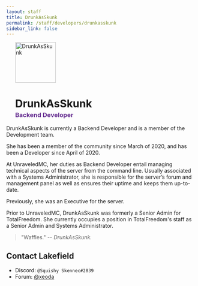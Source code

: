 ```yaml
---
layout: staff
title: DrunkAsSkunk
permalink: /staff/developers/drunkasskunk
sidebar_link: false
---
```


<ul>
<img class="Staff-feature" src="https://crafatar.com/renders/body/eca5074c25da49bd8a8529ce598ccdf4?&amp;overlay" alt="DrunkAsSkunk" width="108">

<h1>DrunkAsSkunk</h1>
<h3 style="margin-top: -1rem;"><span style="color: #652d90">Backend Developer</span></h3>
</ul>
DrunkAsSkunk is currently a Backend Developer and is a member of the Development team. 

She has been a member of the community since March of 2020, and has been a Developer since April of 2020. 

At UnraveledMC, her duties as Backend Developer entail managing technical aspects of the server from the command line. Usually associated with a Systems Administrator, she is responsible for the server’s forum and management panel as well as ensures their uptime and keeps them up-to-date.

Previously, she was an Executive for the server. 

Prior to UnraveledMC, DrunkAsSkunk was formerly a Senior Admin for TotalFreedom. She currently occupies a position in TotalFreedom's staff as a Senior Admin and Systems Administrator.

> "Waffles." *-- DrunkAsSkunk.*

## Contact Lakefield
* Discord: `@Squishy Skennec#2839`
* Forum: <a href="https://forum.unraveledmc.com/u/xeoda" target="_blank">@xeoda</a>
